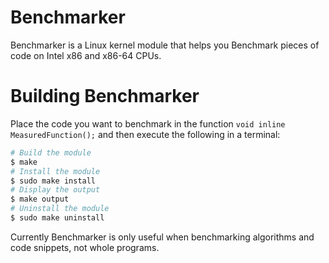 # Benchmarker
Benchmarker is a Linux kernel module that helps you Benchmark pieces of code on Intel x86 and x86-64 CPUs.

# Building Benchmarker
Place the code you want to benchmark in the function `void inline MeasuredFunction();` and then execute the following in a terminal:
``` bash
# Build the module
$ make
# Install the module
$ sudo make install
# Display the output
$ make output
# Uninstall the module
$ sudo make uninstall
```
Currently Benchmarker is only useful when benchmarking algorithms and code snippets, not whole programs.
